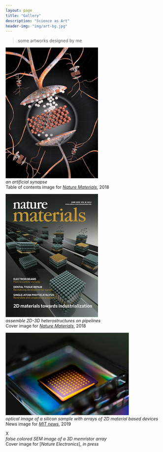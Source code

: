 ```yaml
---
layout: page
title: "Gallery"
description: "Science as Art"
header-img: "img/art-bg.jpg"
---
```


> some artworks designed by me

![Nature Materials TOC 2018](img/natmat-epiram.jpg)  
*an artificial synapse*  
Table of contents image for [*Nature Materials*](https://www.nature.com/articles/s41563-017-0001-5), 2018  

![Nature Materials Cover 2018](img/natmat-2dcover-2018.png)  
*assemble 2D-3D heterostructures on pipelines*  
Cover image for [*Nature Materials*](https://www.nature.com/nmat/volumes/18/issues/6), 2018  

![MIT News Image 2019](img/MIT-news-split.jpg)  
*optical image of a silicon sample with arrays of 2D material based devices*  
News image for [*MIT news*](http://news.mit.edu/2018/researchers-quickly-harvest-single-atom-materials-1011), 2019  

X  
*false colored SEM image of a 3D memristor array*  
Cover image for [*Nature Electronics*], *in press*  


